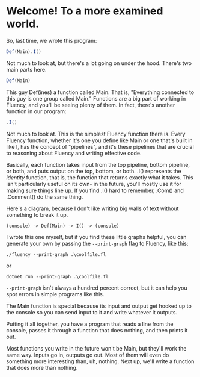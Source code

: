 # Welcome! To a more examined world.

So, last time, we wrote this program:

```cs
Def(Main).I()
```

Not much to look at, but there's a lot going on under the hood. There's two main parts here.

```cs
Def(Main)
```

This guy Def(ines) a function called Main. That is, "Everything connected to this guy is one group called Main." Functions are a big part of working in Fluency, and you'll be seeing plenty of them. In fact, there's another function in our program:

```cs
.I()
```

Not much to look at. This is the simplest Fluency function there is. Every Fluency function, whether it's one you define like Main or one that's built in like I, has the concept of "pipelines", and it's these pipelines that are crucial to reasoning about Fluency and writing effective code. 

Basically, each function takes input from the top pipeline, bottom pipeline, or both, and puts output on the top, bottom, or both. .I() represents the _identity_ function, that is, the function that returns exactly what it takes. This isn't particularly useful on its own- in the future, you'll mostly use it for making sure things line up. If you find .I() hard to remember, .Com() and .Comment() do the same thing. 

Here's a diagram, because I don't like writing big walls of text without something to break it up.

```text
(console) -> Def(Main) -> I() -> (console)
```

I wrote this one myself, but if you find these little graphs helpful, you can generate your own by passing the `--print-graph` flag to Fluency, like this:

```text
./fluency --print-graph .\coolfile.fl
```

or 

```text
dotnet run --print-graph .\coolfile.fl
```

`--print-graph` isn't always a hundred percent correct, but it can help you spot errors in simple programs like this.

The Main function is special because its input and output get hooked up to the console so you can send input to it and write whatever it outputs. 

Putting it all together, you have a program that reads a line from the console, passes it through a function that does nothing, and then prints it out.

Most functions you write in the future won't be Main, but they'll work the same way. Inputs go in, outputs go out. Most of them will even do something more interesting than, uh, nothing. Next up, we'll write a function that does more than nothing.